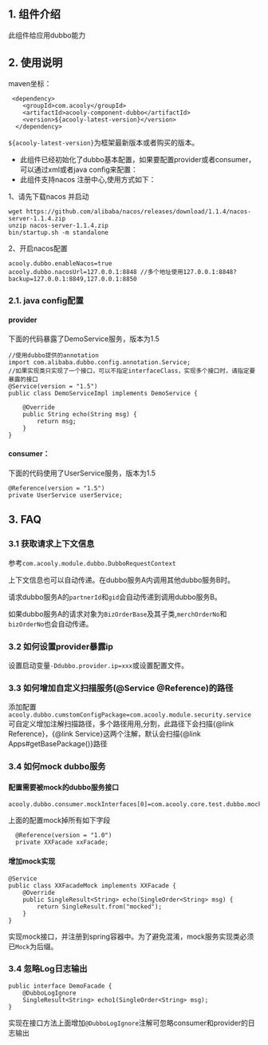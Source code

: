 <!-- title: dubbo组件 -->
<!-- type: infrastructure -->
<!-- author: qiubo -->
<!-- date: 2019-12-20 -->
## 1. 组件介绍

此组件给应用dubbo能力

## 2. 使用说明

maven坐标：

     <dependency>
        <groupId>com.acooly</groupId>
        <artifactId>acooly-component-dubbo</artifactId>
        <version>${acooly-latest-version}</version>
      </dependency>

`${acooly-latest-version}`为框架最新版本或者购买的版本。

* 此组件已经初始化了dubbo基本配置，如果要配置provider或者consumer，可以通过xml或者java config来配置：
* 此组件支持nacos 注册中心,使用方式如下：

1、请先下载nacos 并启动
```shell
wget https://github.com/alibaba/nacos/releases/download/1.1.4/nacos-server-1.1.4.zip
unzip nacos-server-1.1.4.zip
bin/startup.sh -m standalone
```
2、开启nacos配置
```shell
acooly.dubbo.enableNacos=true
acooly.dubbo.nacosUrl=127.0.0.1:8848 //多个地址使用127.0.0.1:8848?backup=127.0.0.1:8849,127.0.0.1:8850
```


    
### 2.1. java config配置

#### provider

下面的代码暴露了DemoService服务，版本为1.5

	//使用dubbo提供的annotation
	import com.alibaba.dubbo.config.annotation.Service;
	//如果实现类只实现了一个接口，可以不指定interfaceClass，实现多个接口时，请指定要暴露的接口
	@Service(version = "1.5")
	public class DemoServiceImpl implements DemoService {
	
		@Override
		public String echo(String msg) {
			return msg;
		}
	}


#### consumer：

下面的代码使用了UserService服务，版本为1.5

	@Reference(version = "1.5")
	private UserService userService;


## 3. FAQ

### 3.1 获取请求上下文信息

参考`com.acooly.module.dubbo.DubboRequestContext`

上下文信息也可以自动传递。在dubbo服务A内调用其他dubbo服务B时。

请求dubbo服务A的`partnerId`和`gid`会自动传递到调用dubbo服务B。

如果dubbo服务A的请求对象为`BizOrderBase`及其子类,`merchOrderNo`和`bizOrderNo`也会自动传递。

### 3.2 如何设置provider暴露ip

设置启动变量`-Ddubbo.provider.ip=xxx`或设置配置文件。

### 3.3 如何增加自定义扫描服务(@Service @Reference)的路径

添加配置`acooly.dubbo.cumstomConfigPackage=com.acooly.module.security.service`
可自定义增加注解扫描路径，多个路径用用,分割，此路径下会扫描{@link Reference}，{@link Service}这两个注解，默认会扫描{@link Apps#getBasePackage()}路径

### 3.4 如何mock dubbo服务

#### 配置需要被mock的dubbo服务接口

    acooly.dubbo.consumer.mockInterfaces[0]=com.acooly.core.test.dubbo.mock.XXFacade

上面的配置mock掉所有如下字段

      @Reference(version = "1.0")
      private XXFacade xxFacade;

#### 增加mock实现

    @Service
    public class XXFacadeMock implements XXFacade {
        @Override
        public SingleResult<String> echo(SingleOrder<String> msg) {
            return SingleResult.from("mocked");
        }
    }

实现mock接口，并注册到spring容器中。为了避免混淆，mock服务实现类必须已`Mock`为后缀。


### 3.4 忽略Log日志输出

    public interface DemoFacade {
        @DubboLogIgnore
        SingleResult<String> echo1(SingleOrder<String> msg);
    }

实现在接口方法上面增加`@DubboLogIgnore`注解可忽略consumer和provider的日志输出